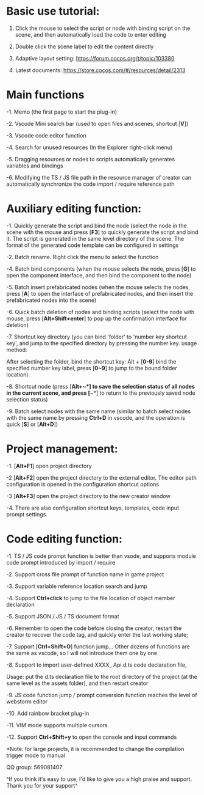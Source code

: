 
# Basic use tutorial:

1. Click the mouse to select the script or node with binding script on the scene, and then automatically load the code to enter editing

2. Double click the scene label to edit the content directly

3. Adaptive layout setting: https://forum.cocos.org/t/topic/103380

4. Latest documents: https://store.cocos.com/#/resources/detail/2313  


# Main functions

-1. Memo (the first page to start the plug-in)

-2. Vscode Mini search bar (used to open files and scenes, shortcut [**V**])

-3. Vscode code editor function

-4. Search for unused resources (In the Explorer right-click menu)

-5. Dragging resources or nodes to scripts automatically generates variables and bindings

-6. Modifying the TS / JS file path in the resource manager of creator can automatically synchronize the code import / require reference path

# Auxiliary editing function:

-1. Quickly generate the script and bind the node (select the node in the scene with the mouse and press [**F3**] to quickly generate the script and bind it. The script is generated in the same level directory of the scene. The format of the generated code template can be configured in settings

-2. Batch rename. Right click the menu to select the function

-4. Batch bind components (when the mouse selects the node, press [**G**] to open the component interface, and then bind the component to the node)

-5. Batch insert prefabricated nodes (when the mouse selects the nodes, press [**A**] to open the interface of prefabricated nodes, and then insert the prefabricated nodes into the scene)

-6. Quick batch deletion of nodes and binding scripts (select the node with mouse, press [**Alt+Shift+enter**] to pop up the confirmation interface for deletion)

-7. Shortcut key directory (you can bind 'folder' to 'number key shortcut key', and jump to the specified directory by pressing the number key. usage method:

After selecting the folder, bind the shortcut key: Alt + [**0-9**] bind the specified number key label, press [**0~9**] to jump to the bound folder location)

-8. Shortcut node (press [**Alt+\~*] to save the selection status of all nodes in the current scene, and press [**\~*] to return to the previously saved node selection status)

-9. Batch select nodes with the same name (similar to batch select nodes with the same name by pressing **Ctrl+D** in vscode, and the operation is quick [**S**] or [**Alt+D**])


# Project management:

-1. [**Alt+F1**] open project directory

-2 [**Alt+F2**] open the project directory to the external editor. The editor path configuration is opened in the configuration shortcut options

-3 [**Alt+F3**] open the project directory to the new creator window

-4. There are also configuration shortcut keys, templates, code input prompt settings.

# Code editing function:

-1. TS / JS code prompt function is better than vsode, and supports module code prompt introduced by import / require

-2. Support cross file prompt of function name in game project

-3. Support variable reference location search and jump

-4. Support **Ctrl+click** to jump to the file location of object member declaration

-5. Support JSON / JS / TS document format

-6. Remember to open the code before closing the creator, restart the creator to recover the code tag, and quickly enter the last working state;

-7. Support [**Ctrl+Shift+O**] function jump... Other dozens of functions are the same as vscode, so I will not introduce them one by one

-8. Support to import user-defined XXXX_ Api.d.ts code declaration file,

Usage: put the d.ts declaration file to the root directory of the project (at the same level as the assets folder), and then restart creator

-9. JS code function jump / prompt conversion function reaches the level of webstorm editor

-10. Add rainbow bracket plug-in

-11. VIM mode supports multiple cursors

-12. Support **Ctrl+Shift+y** to open the console and input commands

*Note: for large projects, it is recommended to change the compilation trigger mode to manual

QQ group: 569081407

^If you think it's easy to use, I'd like to give you a high praise and support. Thank you for your support^
